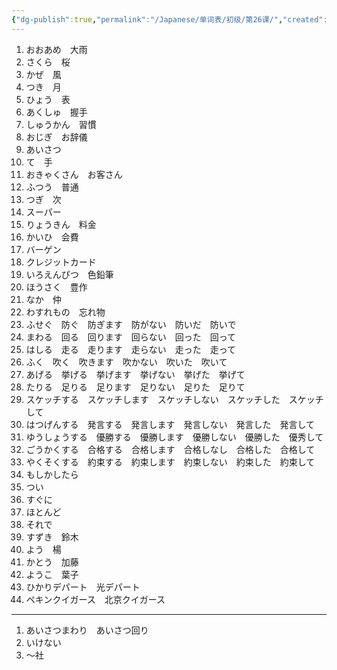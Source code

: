 ```yaml
---
{"dg-publish":true,"permalink":"/Japanese/单词表/初级/第26课/","created":"2025-06-02T12:17:26.808+08:00","updated":"2025-06-02T12:42:35.626+08:00"}
---
```


1. おおあめ　大雨
2. さくら　桜
3. かぜ　風
4. つき　月
5. ひょう　表
6. あくしゅ　握手
7. しゅうかん　習慣
8. おじぎ　お辞儀
9. あいさつ
10. て　手
11. おきゃくさん　お客さん
12. ふつう　普通
13. つぎ　次
14. スーパー
15. りょうきん　料金
16. かいひ　会費
17. バーゲン
18. クレジットカード
19. いろえんぴつ　色鉛筆
20. ほうさく　豊作
21. なか　仲
22. わすれもの　忘れ物
23. ふせぐ　防ぐ　防ぎます　防がない　防いだ　防いで
24. まわる　回る　回ります　回らない　回った　回って
25. はしる　走る　走ります　走らない　走った　走って
26. ふく　吹く　吹きます　吹かない　吹いた　吹いて
27. あげる　挙げる　挙げます　挙げない　挙げた　挙げて
28. たりる　足りる　足ります　足りない　足りた　足りて
29. スケッチする　スケッチします　スケッチしない　スケッチした　スケッチして
30. はつげんする　発言する　発言します　発言しない　発言した　発言して
31. ゆうしょうする　優勝する　優勝します　優勝しない　優勝した　優秀して
32. ごうかくする　合格する　合格します　合格しなし　合格した　合格して
33. やくそくする　約束する　約束します　約束しない　約束した　約束して
34. もしかしたら
35. つい
36. すぐに
37. ほとんど
38. それで
39. すずき　鈴木
40. よう　楊
41. かとう　加藤
42. ようこ　葉子
43. ひかりデパート　光デパート
44. ペキンクイガース　北京クイガース
---
1. あいさつまわり　あいさつ回り
2. いけない
3. ～社